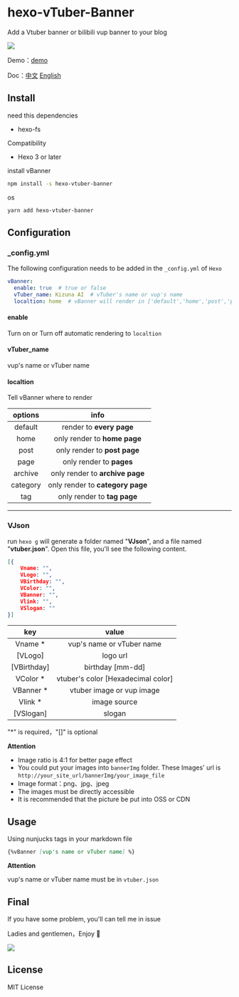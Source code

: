 # hexo-vTuber-Banner

Add a Vtuber banner or bilibili vup banner to your blog

![](https://static.xiaoblogs.cn/img/20210909151949.png)

Demo：[demo](https://mimonarchrd.gitee.io/passages/vTuber-demo/)

Doc：[中文](https://github.com/MIMONATCH/hexo-vtuber-banner/blob/main/README.md) [English](https://github.com/MIMONATCH/hexo-vtuber-banner/blob/main/doc/README.md)

## Install

need this dependencies

- hexo-fs

Compatibility 

- Hexo 3 or later



install vBanner

```sh
npm install -s hexo-vtuber-banner
```

os

```sh
yarn add hexo-vtuber-banner
```

## Configuration

### _config.yml

The following configuration needs to be added in the `_config.yml` of `Hexo`

```yaml
vBanner:
  enable: true	# true or false
  vTuber_name: Kizuna AI  # vTuber's name or vup's name
  localtion: home  # vBanner will render in ['default','home','post','page','archive','category','tag'] pages
```

#### enable

Turn on or Turn off automatic rendering to `localtion`

#### vTuber_name

vup's name or vTuber name

#### localtion

Tell vBanner where to render

| options  |               info               |
| :------: | :------------------------------: |
| default  |     render to **every page**     |
|   home   |   only render to **home page**   |
|   post   |   only render to **post page**   |
|   page   |     only render to **pages**     |
| archive  | only render to **archive page**  |
| category | only render to **category page** |
|   tag    |   only render to **tag page**    |

------



### VJson

run `hexo g` will generate a folder named "**VJson**", and a file named "**vtuber.json**". Open this file, you'll see the following content.

```json
[{
    Vname: "",
    VLogo: "",
    VBirthday: "",
    VColor: "",
    VBanner: "",
    Vlink: "",
    VSlogan: ""
}]
```

|     key     |               value                |
| :---------: | :--------------------------------: |
|   Vname *   |     vup's name or vTuber name      |
|   [VLogo]   |              logo url              |
| [VBirthday] |          birthday [mm-dd]          |
|  VColor *   | vtuber's color [Hexadecimal color] |
|  VBanner *  |     vtuber image or vup image      |
|   Vlink *   |            image source            |
|  [VSlogan]  |               slogan               |

"*" is required，"[]" is optional

**Attention**

- Image ratio is 4:1 for better page effect
- You could put your images into `bannerImg` folder. These Images' url is `http://your_site_url/bannerImg/your_image_file`
- Image format：png、jpg、jpeg
- The images must be directly accessible
- It is recommended that the picture be put into OSS or CDN

## Usage

Using nunjucks tags in your markdown file

```markdown
{%vBanner [vup's name or vTuber name] %}
```

**Attention**

vup's name or vTuber name must be in `vtuber.json`

## Final

If you have some problem, you'll can tell me in issue

Ladies and gentlemen，Enjoy :beer:

![](https://static.xiaoblogs.cn/emoji/%E5%B0%8F%E5%B8%8C%E5%B0%8F%E6%A1%83_%E8%BF%99%E6%A0%B7%E9%82%A3%E6%A0%B7.png)

## License

MIT License